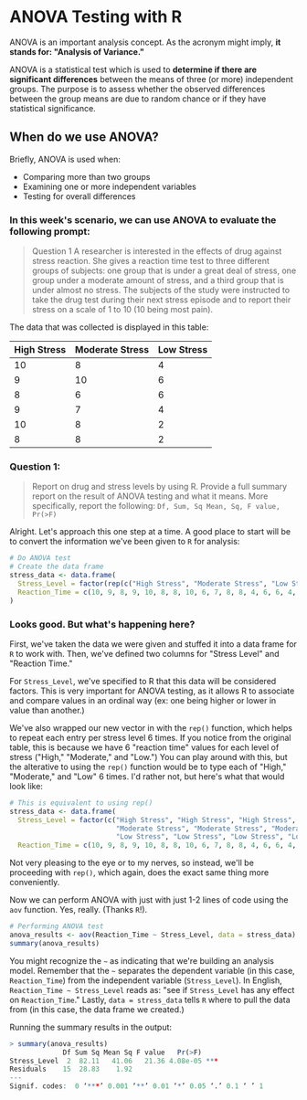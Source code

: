 # ANOVA Testing with R

ANOVA is an important analysis concept. As the acronym might imply, **it stands for: "Analysis of Variance."**

ANOVA is a statistical test which is used to **determine if there are significant differences** between the means of three (or more) independent groups. The purpose is to assess whether the observed differences between the group means are due to random chance or if they have statistical significance.

## When do we use ANOVA?
Briefly, ANOVA is used when:
- Comparing more than two groups
- Examining one or more independent variables
- Testing for overall differences

### In this week's scenario, we can use ANOVA to evaluate the following prompt:
> Question 1 A researcher is interested in the effects of drug against stress reaction. She gives a reaction time test to three different groups of subjects: one group that is under a great deal of stress, one group under a moderate amount of stress, and a third group that is under almost no stress. The subjects of the study were instructed to take the drug test during their next stress episode and to report their stress on a scale of 1 to 10 (10 being most pain).

The data that was collected is displayed in this table:

| High Stress	| Moderate Stress |	Low Stress |
|---|---|---|
| 10 | 8 | 4 |
| 9 |	10 | 6 |
| 8 |	6 |	6 |
| 9 |	7	| 4 |
| 10 | 8 | 2 |
| 8 |	8 |	2 |
### Question 1:
> Report on drug and stress levels by using R. Provide a full summary report on the result of ANOVA testing and what it means. More specifically, report the following: `Df, Sum, Sq Mean, Sq, F value, Pr(>F)`

Alright. Let's approach this one step at a time. A good place to start will be to convert the information we've been given to `R` for analysis:
```R
# Do ANOVA test
# Create the data frame
stress_data <- data.frame(
  Stress_Level = factor(rep(c("High Stress", "Moderate Stress", "Low Stress"), each = 6)),
  Reaction_Time = c(10, 9, 8, 9, 10, 8, 8, 10, 6, 7, 8, 8, 4, 6, 6, 4, 2, 2)
)
```
### Looks good. But what's happening here?

First, we've taken the data we were given and stuffed it into a data frame for `R` to work with. Then, we've defined two columns for "Stress Level" and "Reaction Time."

For `Stress_Level`, we've specified to R that this data will be considered factors. This is very important for ANOVA testing, as it allows R to associate and compare values in an ordinal way (ex: one being higher or lower in value than another.)

We've also wrapped our new vector in with the `rep()` function, which helps to repeat each entry per stress level 6 times. If you notice from the original table, this is because we have 6 "reaction time" values for each level of stress ("High," "Moderate," and "Low.") You can play around with this, but the alterative to using the `rep()` function would be to type each of "High," "Moderate," and "Low" 6 times. I'd rather not, but here's what that would look like:
```R
# This is equivalent to using rep()
stress_data <- data.frame(
  Stress_Level = factor(c("High Stress", "High Stress", "High Stress", "High Stress", "High Stress", "High Stress",
                          "Moderate Stress", "Moderate Stress", "Moderate Stress", "Moderate Stress", "Moderate Stress", "Moderate Stress",
                          "Low Stress", "Low Stress", "Low Stress", "Low Stress", "Low Stress", "Low Stress")),
  Reaction_Time = c(10, 9, 8, 9, 10, 8, 8, 10, 6, 7, 8, 8, 4, 6, 6, 4, 2, 2)
```
Not very pleasing to the eye or to my nerves, so instead, we'll be proceeding with `rep()`, which again, does the exact same thing more conveniently.

Now we can perform ANOVA with just with just 1-2 lines of code using the `aov` function. Yes, really. (Thanks `R`!).
```R
# Performing ANOVA test
anova_results <- aov(Reaction_Time ~ Stress_Level, data = stress_data)
summary(anova_results)
```
You might recognize the `~` as indicating that we're building an analysis model. Remember that the `~` separates the dependent variable (in this case, `Reaction_Time`) from the independent variable (`Stress_Level`). In English, `Reaction_Time ~ Stress_Level` reads as: "see if `Stress_Level` has any effect on `Reaction_Time`." Lastly, `data = stress_data` tells `R` where to pull the data from (in this case, the data frame we created.)

Running the summary results in the output:
```R
> summary(anova_results)
             Df Sum Sq Mean Sq F value   Pr(>F)    
Stress_Level  2  82.11   41.06   21.36 4.08e-05 ***
Residuals    15  28.83    1.92                     
---
Signif. codes:  0 ‘***’ 0.001 ‘**’ 0.01 ‘*’ 0.05 ‘.’ 0.1 ‘ ’ 1
```


